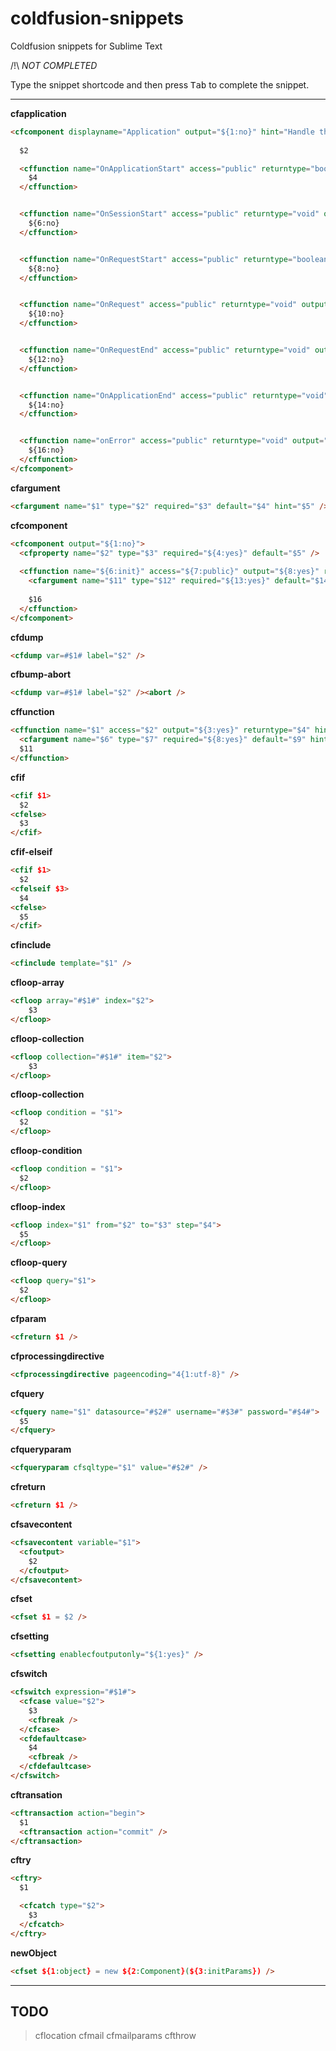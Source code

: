 coldfusion-snippets
===================

Coldfusion snippets for Sublime Text

/!\ *NOT COMPLETED*

Type the snippet shortcode and then press <kbd>Tab</kbd> to complete the snippet.

---
__cfapplication__
```html
<cfcomponent displayname="Application" output="${1:no}" hint="Handle the application.">
  
  $2

  <cffunction name="OnApplicationStart" access="public" returntype="boolean" output="${3:no}" hint="Fires when the application is first created.">
    $4
  </cffunction>


  <cffunction name="OnSessionStart" access="public" returntype="void" output="${5:no}" hint="Fires when the session is first created.">
    ${6:no}
  </cffunction>


  <cffunction name="OnRequestStart" access="public" returntype="boolean" output="${7:no}" hint="Fires when prior to page processing.">
    ${8:no}
  </cffunction>


  <cffunction name="OnRequest" access="public" returntype="void" output="${9:no}" hint="Fires after pre page processing is complete.">
    ${10:no}
  </cffunction>


  <cffunction name="OnRequestEnd" access="public" returntype="void" output="${11:no}" hint="Fires after the page processing is complete.">
    ${12:no}
  </cffunction>


  <cffunction name="OnApplicationEnd" access="public" returntype="void" output="${13:no}" hint="Fires when the application is terminated.">
    ${14:no}
  </cffunction>


  <cffunction name="onError" access="public" returntype="void" output="${15:no}">
    ${16:no}
  </cffunction>
</cfcomponent>
```

__cfargument__

```html
<cfargument name="$1" type="$2" required="$3" default="$4" hint="$5" />
```

__cfcomponent__

```html
<cfcomponent output="${1:no}">
  <cfproperty name="$2" type="$3" required="${4:yes}" default="$5" />
  
  <cffunction name="${6:init}" access="${7:public}" output="${8:yes}" returntype="$9" hint="$10">
    <cfargument name="$11" type="$12" required="${13:yes}" default="$14" hint="$15" />
    
    $16
  </cffunction>
</cfcomponent>
```

__cfdump__

```html
<cfdump var=#$1# label="$2" />
```

__cfbump-abort__

```html
<cfdump var=#$1# label="$2" /><abort />
```

__cffunction__

```html
<cffunction name="$1" access="$2" output="${3:yes}" returntype="$4" hint="$5">
  <cfargument name="$6" type="$7" required="${8:yes}" default="$9" hint="$10" />
  $11
</cffunction>
```

__cfif__

```html
<cfif $1> 
  $2
<cfelse>
  $3
</cfif>
```

__cfif-elseif__

```html
<cfif $1> 
  $2
<cfelseif $3>
  $4
<cfelse>
  $5
</cfif>
```

__cfinclude__

```html
<cfinclude template="$1" />
```

__cfloop-array__

```html
<cfloop array="#$1#" index="$2">
    $3
</cfloop>
```

__cfloop-collection__

```html
<cfloop collection="#$1#" item="$2">
    $3
</cfloop>
```

__cfloop-collection__

```html
<cfloop condition = "$1"> 
  $2
</cfloop>
```

__cfloop-condition__

```html
<cfloop condition = "$1"> 
  $2
</cfloop>
```

__cfloop-index__

```html
<cfloop index="$1" from="$2" to="$3" step="$4"> 
  $5
</cfloop>
```

__cfloop-query__

```html
<cfloop query="$1">
  $2
</cfloop>
```

__cfparam__

```html
<cfreturn $1 />
```

__cfprocessingdirective__

```html
<cfprocessingdirective pageencoding="4{1:utf-8}" />
```

__cfquery__

```html
<cfquery name="$1" datasource="#$2#" username="#$3#" password="#$4#">
  $5
</cfquery>
```

__cfqueryparam__

```html
<cfqueryparam cfsqltype="$1" value="#$2#" />

```

__cfreturn__

```html
<cfreturn $1 />
```

__cfsavecontent__

```html
<cfsavecontent variable="$1">
  <cfoutput>
    $2
  </cfoutput>
</cfsavecontent>
```

__cfset__

```html
<cfset $1 = $2 />
```

__cfsetting__

```html
<cfsetting enablecfoutputonly="${1:yes}" />
```

__cfswitch__

```html
<cfswitch expression="#$1#">
  <cfcase value="$2">
    $3
    <cfbreak />
  </cfcase>
  <cfdefaultcase>
    $4
    <cfbreak />
  </cfdefaultcase>
</cfswitch>
```

__cftransation__

```html
<cftransaction action="begin">
  $1
  <cftransaction action="commit" />
</cftransaction>
```


__cftry__

```html
<cftry>
  $1

  <cfcatch type="$2">
    $3
  </cfcatch>
</cftry>
```

__newObject__

```html
<cfset ${1:object} = new ${2:Component}(${3:initParams}) />
```


---

## TODO

> cflocation
> cfmail
> cfmailparams
> cfthrow
